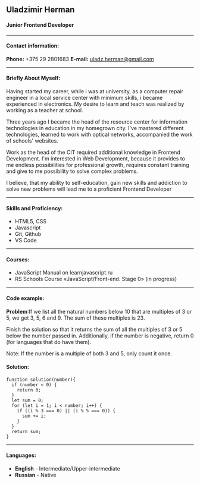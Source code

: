 ## Uladzimir Herman
#### Junior Frontend Developer
***
#### Contact information:

**Phone:** +375 29 2801683
**E-mail:** uladz.herman@gmail.com

---

#### Briefly About Myself:
Having started my career, while i was at university, as a computer repair engineer in a local service center with minimum skills, i became experienced in electronics. My desire to learn and teach was realized by working as a teacher at school.

Three years ago  I became the head of the resource center for information technologies in education in my homegrown city. I've mastered different technologies, learned to work with optical networks, accompanied the work of schools' websites.

Work as the head of the CIT required additional knowledge in Frontend Development. I'm interested in Web Development, because it provides to me endless possibilities for professional growth, requires constant training and give to me possibility to solve complex problems.

I believe, that my ability to self-education, gain new skills and addiction to solve new problems will lead me to a proficient Frontend Developer

---

#### Skills and Proficiency:

* HTML5, CSS
* Javascript
* Git, Github
* VS Code
---
#### Courses: 
* JavaScript Manual on learnjavascript.ru
* RS Schools Course «JavaScript/Front-end. Stage 0» (in progress)
---
#### Code example:
**Problem**:If we list all the natural numbers below 10 that are multiples of 3 or 5, we get 3, 5, 6 and 9. The sum of these multiples is 23.

Finish the solution so that it returns the sum of all the multiples of 3 or 5 below the number passed in. Additionally, if the number is negative, return 0 (for languages that do have them).

Note: If the number is a multiple of both 3 and 5, only count it once.
#### Solution:
```
function solution(number){
  if (number < 0) {
    return 0;
  }
  let sum = 0;
  for (let i = 1; i < number; i++) {
    if ((i % 3 === 0) || (i % 5 === 0)) {
      sum += i;
    }
  }
  return sum;
}
```
____
#### Languages:

* **English** - Intermediate/Upper-intermediate
* **Russian** - Native